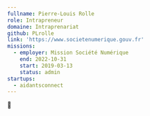 ```yaml
---
fullname: Pierre-Louis Rolle
role: Intrapreneur
domaine: Intraprenariat
github: PLrolle
link: 'https://www.societenumerique.gouv.fr'
missions:
  - employer: Mission Société Numérique
    end: 2022-10-31
    start: 2019-03-13
    status: admin
startups:
  - aidantsconnect
---
```


🧀
